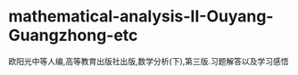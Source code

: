 mathematical-analysis-II-Ouyang-Guangzhong-etc
===============================================

欧阳光中等人编,高等教育出版社出版,数学分析(下),第三版.习题解答以及学习感悟
